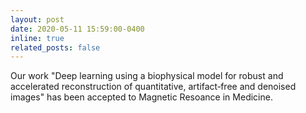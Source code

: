 ```yaml
---
layout: post
date: 2020-05-11 15:59:00-0400
inline: true
related_posts: false
---
```


Our work "Deep learning using a biophysical model for robust and accelerated reconstruction of quantitative, artifact‐free and denoised images" has been accepted to Magnetic Resoance in Medicine. 
